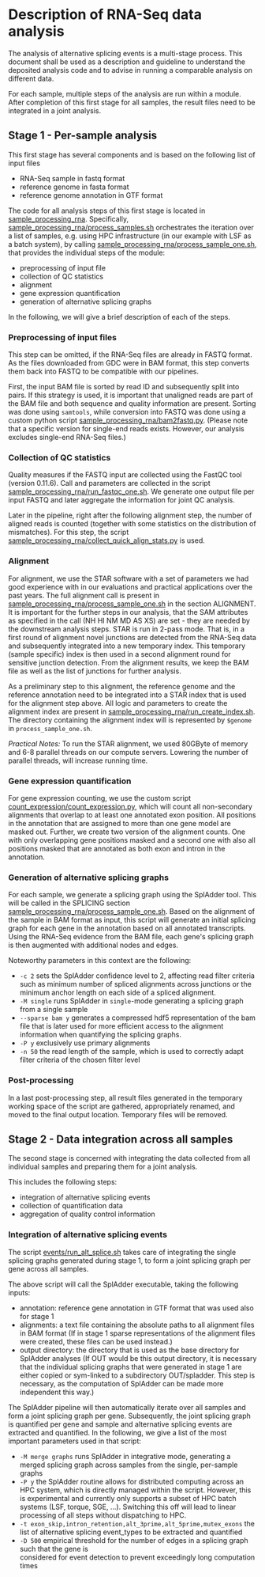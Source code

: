 # Description of RNA-Seq data analysis

The analysis of alternative splicing events is a multi-stage process. This document shall be used as
a description and guideline to understand the deposited analysis code and to advise in running a
comparable analysis on different data.

For each sample, multiple steps of the analysis are run within a module. After completion of
this first stage for all samples, the result files need to be integrated in a joint analysis. 

## Stage 1 - Per-sample analysis

This first stage has several components and is based on the following list of input files
* RNA-Seq sample in fastq format
* reference genome in fasta format
* reference genome annotation in GTF format

The code for all analysis steps of this first stage is located in
[sample_processing_rna](sample_processing_rna). Specifically,
[sample_processing_rna/process_samples.sh](sample_processing_rna/process_samples.sh) orchestrates
the iteration over a list of samples, e.g. using HPC infrastructure (in our example with LSF as a
batch system), by calling
[sample_processing_rna/process_sample_one.sh](sample_processing_rna/process_sample_one.sh), that
provides the individual steps of the module:
* preprocessing of input file
* collection of QC statistics
* alignment
* gene expression quantification
* generation of alternative splicing graphs

In the following, we will give a brief description of each of the steps.

### Preprocessing of input files

This step can be omitted, if the RNA-Seq files are already in FASTQ format. As the files downloaded
from GDC were in BAM format, this step converts them back into FASTQ to be compatible with our
pipelines. 

First, the input BAM file is sorted by read ID and subsequently split into pairs. If this strategy
is used, it is important that unaligned reads are part of the BAM file and both sequence and quality
information are present. Sorting was done using `samtools`, while conversion into FASTQ was done
using a custom python script
[sample_processing_rna/bam2fastq.py](sample_processing_rna/bam2fastq.py). (Please note that a
specific version for single-end reads exists. However, our analysis excludes single-end RNA-Seq
files.)

### Collection of QC statistics

Quality measures if the FASTQ input are collected using the FastQC tool (version 0.11.6). Call and
parameters are collected in the script
[sample_processing_rna/run_fastqc_one.sh](sample_processing_rna/run_fastqc_one.sh). We generate one
output file per input FASTQ and later aggregate the information for joint QC analysis.

Later in the pipeline, right after the following alignment step, the number of aligned reads is
counted (together with some statistics on the distribution of mismatches). For this step, the script
[sample_processing_rna/collect_quick_align_stats.py](sample_processing_rna/collect_quick_align_stats.py)
is used.

### Alignment

For alignment, we use the STAR software with a set of parameters we had good experience with in our
evaluations and practical applications over the past years. The full alignment call is present in
[sample_processing_rna/process_sample_one.sh](sample_processing_rna/process_sample_one.sh) in the
section ALIGNMENT. It is important for the further steps in our analysis, that the SAM attributes as
specified in the call (NH HI NM MD AS XS) are set - they are needed by the downstream analysis
steps. STAR is run in 2-pass mode. That is, in a first round of alignment novel junctions are
detected from the RNA-Seq data and subsequently integrated into a new temporary index. This
temporary (sample specific) index is then used in a second alignment round for sensitive junction
detection. From the alignment results, we keep the BAM file as well as the list of junctions for further
analysis.

As a preliminary step to this alignment, the reference genome and the reference annotation need 
to be integrated into a STAR index that is used for the alignment step above. All logic and
parameters to create the alignment index are present in
[sample_processing_rna/run_create_index.sh](sample_processing_rna/run_create_index.sh). The
directory containing the alignment index will is represented by `$genome` in
`process_sample_one.sh`.

*Practical Notes:* To run the STAR alignment, we used 80GByte of memory and 6-8 parallel threads on
our compute servers. Lowering the number of parallel threads, will increase running time.

### Gene expression quantification

For gene expression counting, we use the custom script
[count_expression/count_expression.py](count_expression/count_expression.py), which will count all
non-secondary alignments that overlap to at least one annotated exon position. All positions in the
annotation that are assigned to more than one gene model are masked out. Further, we create two
version of the alignment counts. One with only overlapping gene positions masked and a second one
with also all positions masked that are annotated as both exon and intron in the annotation.

### Generation of alternative splicing graphs

For each sample, we generate a splicing graph using the SplAdder tool. This will be called in the
SPLICING section
[sample_processing_rna/process_sample_one.sh](sample_processing_rna/process_sample_one.sh). Based on
the alignment of the sample in BAM format as input, this script will generate an initial splicing
graph for each gene in the annotation based on all annotated transcripts. Using the RNA-Seq evidence
from the BAM file, each gene's splicing graph is then augmented with additional nodes and edges. 

Noteworthy parameters in this context are the following:
* `-c 2` sets the SplAdder confidence level to 2, affecting read filter criteria such as minimum number of
spliced alignments across junctions or the minimum anchor length on each side of a spliced
alignment.
* `-M single` runs SplAdder in `single`-mode generating a splicing graph from a single sample
* `--sparse bam y` generates a compressed hdf5 representation of the bam file that is later used for
more efficient access to the alignment information when quantifying the splicing graphs.
* `-P y` exclusively use primary alignments
* `-n 50` the read length of the sample, which is used to correctly adapt filter criteria of the
chosen filter level

### Post-processing

In a last post-processing step, all result files generated in the temporary working space of the
script are gathered, appropriately renamed, and moved to the final output location. Temporary files
will be removed.

## Stage 2 - Data integration across all samples

The second stage is concerned with integrating the data collected from all individual samples and
preparing them for a joint analysis.

This includes the following steps:
* integration of alternative splicing events
* collection of quantification data
* aggregation of quality control information

### Integration of alternative splicing events

The script [events/run_alt_splice.sh](alt_splice/events/run_alt_splice.sh) takes care of
integrating the single splicing graphs generated during stage 1, to form a joint splicing graph per
gene across all samples.

The above script will call the SplAdder executable, taking the following inputs:
* annotation: reference gene annotation in GTF format that was used also for stage 1
* alignments: a text file containing the absolute paths to all alignment files in BAM format (If in
  stage 1 sparse representations of the alignment files were created, these files can be used
  instead.)
* output directory: the directory that is used as the base directory for SplAdder analyses (If OUT
  would be this output directory, it is necessary that the individual splicing graphs that were
  generated in stage 1 are either copied or sym-linked to a subdirectory OUT/spladder. This step is
  necessary, as the computation of SplAdder can be made more independent this way.)

The SplAdder pipeline will then automatically iterate over all samples and form a joint splicing
graph per gene. Subsequently, the joint splicing graph is quantified per gene and sample and
alternative splicing events are extracted and quantified. In the following, we give a list of the
most important parameters used in that script:
* `-M merge graphs` runs SplAdder in integrative mode, generating a merged splicing graph across 
  samples from the single, per-sample graphs
* `-P y` the SplAdder routine allows for distributed computing across an HPC system, which is 
directly managed within the script. However, this is experimental and currently only supports a
subset of HPC batch systems (LSF, torque, SGE, ...). Switching this off will lead to linear
processing of all steps without dispatching to HPC.
* `-t exon_skip,intron_retention,alt_3prime,alt_5prime,mutex_exons` the list of alternative splicing
  event_types to be extracted and quantified
* `-D 500` empirical threshold for the number of edges in a splicing graph such that the gene is  
  considered for event detection to prevent exceedingly long computation times


